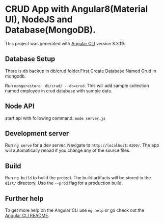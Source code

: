 # CRUD App with Angular8(Material UI), NodeJS and Database(MongoDB). 

This project was generated with [Angular CLI](https://github.com/angular/angular-cli) version 8.3.19.

## Database Setup

There is db backup in db/crud folder.First Create Database Named Crud in mongodb.

Run `mongorestore  db/crud/ --db=crud`. This will add sample collection named employee in crud database with sample data.

## Node API

start api with following command:
`node server.js`

## Development server

Run `ng serve` for a dev server. Navigate to `http://localhost:4200/`. The app will automatically reload if you change any of the source files.

## Build

Run `ng build` to build the project. The build artifacts will be stored in the `dist/` directory. Use the `--prod` flag for a production build.

## Further help

To get more help on the Angular CLI use `ng help` or go check out the [Angular CLI README](https://github.com/angular/angular-cli/blob/master/README.md).


